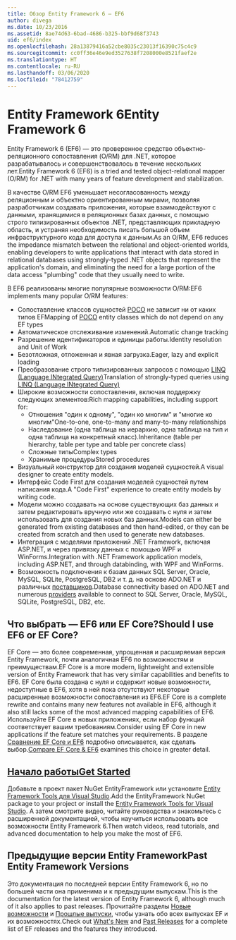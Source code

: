 ```yaml
---
title: Обзор Entity Framework 6 — EF6
author: divega
ms.date: 10/23/2016
ms.assetid: 8ae74d63-6bad-4686-b325-bbf9d68f3743
uid: ef6/index
ms.openlocfilehash: 28a13879416a52cbe8035c23013f16390c75c4c9
ms.sourcegitcommit: cc0ff36e46e9ed3527638f7208000e8521faef2e
ms.translationtype: HT
ms.contentlocale: ru-RU
ms.lasthandoff: 03/06/2020
ms.locfileid: "78412759"
---
```

# <a name="entity-framework-6"></a><span data-ttu-id="62ca9-102">Entity Framework 6</span><span class="sxs-lookup"><span data-stu-id="62ca9-102">Entity Framework 6</span></span>
<span data-ttu-id="62ca9-103">Entity Framework 6 (EF6) — это проверенное средство объектно-реляционного сопоставления (O/RM) для .NET, которое разрабатывалось и совершенствовалось в течение нескольких лет.</span><span class="sxs-lookup"><span data-stu-id="62ca9-103">Entity Framework 6 (EF6) is a tried and tested object-relational mapper (O/RM) for .NET with many years of feature development and stabilization.</span></span>

<span data-ttu-id="62ca9-104">В качестве O/RM EF6 уменьшает несогласованность между реляционным и объектно ориентированным мирами, позволяя разработчикам создавать приложения, которые взаимодействуют с данными, хранящимися в реляционных базах данных, с помощью строго типизированных объектов .NET, представляющих прикладную область, и устраняя необходимость писать большой объем инфраструктурного кода для доступа к данным.</span><span class="sxs-lookup"><span data-stu-id="62ca9-104">As an O/RM, EF6 reduces the impedance mismatch between the relational and object-oriented worlds, enabling developers to write applications that interact with data stored in relational databases using strongly-typed .NET objects that represent the application's domain, and eliminating the need for a large portion of the data access "plumbing" code that they usually need to write.</span></span>

<span data-ttu-id="62ca9-105">В EF6 реализованы многие популярные возможности O/RM:</span><span class="sxs-lookup"><span data-stu-id="62ca9-105">EF6 implements many popular O/RM features:</span></span>
- <span data-ttu-id="62ca9-106">Сопоставление классов сущностей [POCO](xref:ef6/resources/glossary#poco) не зависит ни от каких типов EF</span><span class="sxs-lookup"><span data-stu-id="62ca9-106">Mapping of [POCO](xref:ef6/resources/glossary#poco) entity classes which do not depend on any EF types</span></span>
- <span data-ttu-id="62ca9-107">Автоматическое отслеживание изменений.</span><span class="sxs-lookup"><span data-stu-id="62ca9-107">Automatic change tracking</span></span>
- <span data-ttu-id="62ca9-108">Разрешение идентификаторов и единицы работы.</span><span class="sxs-lookup"><span data-stu-id="62ca9-108">Identity resolution and Unit of Work</span></span>
- <span data-ttu-id="62ca9-109">Безотложная, отложенная и явная загрузка.</span><span class="sxs-lookup"><span data-stu-id="62ca9-109">Eager, lazy and explicit loading</span></span>
- <span data-ttu-id="62ca9-110">Преобразование строго типизированных запросов с помощью [LINQ (Language INtegrated Query)](https://aka.ms/AA6hsvu)</span><span class="sxs-lookup"><span data-stu-id="62ca9-110">Translation of strongly-typed queries using [LINQ (Language INtegrated Query)](https://aka.ms/AA6hsvu)</span></span>
- <span data-ttu-id="62ca9-111">Широкие возможности сопоставления, включая поддержку следующих элементов:</span><span class="sxs-lookup"><span data-stu-id="62ca9-111">Rich mapping capabilities, including support for:</span></span>
  - <span data-ttu-id="62ca9-112">Отношения "один к одному", "один ко многим" и "многие ко многим"</span><span class="sxs-lookup"><span data-stu-id="62ca9-112">One-to-one, one-to-many and many-to-many relationships</span></span>
  - <span data-ttu-id="62ca9-113">Наследование (одна таблица на иерархию, одна таблица на тип и одна таблица на конкретный класс).</span><span class="sxs-lookup"><span data-stu-id="62ca9-113">Inheritance (table per hierarchy, table per type and table per concrete class)</span></span>
  - <span data-ttu-id="62ca9-114">Сложные типы</span><span class="sxs-lookup"><span data-stu-id="62ca9-114">Complex types</span></span>
  - <span data-ttu-id="62ca9-115">Хранимые процедуры</span><span class="sxs-lookup"><span data-stu-id="62ca9-115">Stored procedures</span></span>
- <span data-ttu-id="62ca9-116">Визуальный конструктор для создания моделей сущностей.</span><span class="sxs-lookup"><span data-stu-id="62ca9-116">A visual designer to create entity models.</span></span>
- <span data-ttu-id="62ca9-117">Интерфейс Code First для создания моделей сущностей путем написания кода.</span><span class="sxs-lookup"><span data-stu-id="62ca9-117">A "Code First" experience to create entity models by writing code.</span></span>
- <span data-ttu-id="62ca9-118">Модели можно создавать на основе существующих баз данных и затем редактировать вручную или же создавать с нуля и затем использовать для создания новых баз данных.</span><span class="sxs-lookup"><span data-stu-id="62ca9-118">Models can either be generated from existing databases and then hand-edited, or they can be created from scratch and then used to generate new databases.</span></span>
- <span data-ttu-id="62ca9-119">Интеграция с моделями приложений .NET Framework, включая ASP.NET, и через привязку данных с помощью WPF и WinForms.</span><span class="sxs-lookup"><span data-stu-id="62ca9-119">Integration with .NET Framework application models, including ASP.NET, and through databinding, with WPF and WinForms.</span></span>
- <span data-ttu-id="62ca9-120">Возможность подключения к базам данных SQL Server, Oracle, MySQL, SQLite, PostgreSQL, DB2 и т. д. на основе ADO.NET и различных [поставщиков](xref:ef6/fundamentals/providers/index).</span><span class="sxs-lookup"><span data-stu-id="62ca9-120">Database connectivity based on ADO.NET and numerous [providers](xref:ef6/fundamentals/providers/index) available to connect to SQL Server, Oracle, MySQL, SQLite, PostgreSQL, DB2, etc.</span></span>

## <a name="should-i-use-ef6-or-ef-core"></a><span data-ttu-id="62ca9-121">Что выбрать — EF6 или EF Core?</span><span class="sxs-lookup"><span data-stu-id="62ca9-121">Should I use EF6 or EF Core?</span></span>

<span data-ttu-id="62ca9-122">EF Core — это более современная, упрощенная и расширяемая версия Entity Framework, почти аналогичная EF6 по возможностям и преимуществам.</span><span class="sxs-lookup"><span data-stu-id="62ca9-122">EF Core is a more modern, lightweight and extensible version of Entity Framework that has very similar capabilities and benefits to EF6.</span></span>
<span data-ttu-id="62ca9-123">EF Core была создана с нуля и содержит новые возможности, недоступные в EF6, хотя в ней пока отсутствуют некоторые расширенные возможности сопоставления из EF6.</span><span class="sxs-lookup"><span data-stu-id="62ca9-123">EF Core is a complete rewrite and contains many new features not available in EF6, although it also still lacks some of the most advanced mapping capabilities of EF6.</span></span>
<span data-ttu-id="62ca9-124">Используйте EF Core в новых приложениях, если набор функций соответствует вашим требованиям.</span><span class="sxs-lookup"><span data-stu-id="62ca9-124">Consider using EF Core in new applications if the feature set matches your requirements.</span></span>
<span data-ttu-id="62ca9-125">В разделе [Сравнение EF Core и EF6](xref:efcore-and-ef6/index) подробно описывается, как сделать выбор.</span><span class="sxs-lookup"><span data-stu-id="62ca9-125">[Compare EF Core & EF6](xref:efcore-and-ef6/index) examines this choice in greater detail.</span></span>

## <a name="get-started"></a>[<span data-ttu-id="62ca9-126">Начало работы</span><span class="sxs-lookup"><span data-stu-id="62ca9-126">Get Started</span></span>](xref:ef6/get-started)

<span data-ttu-id="62ca9-127">Добавьте в проект пакет NuGet EntityFramework или установите [Entity Framework Tools для Visual Studio](https://aka.ms/AA6i8c5).</span><span class="sxs-lookup"><span data-stu-id="62ca9-127">Add the EntityFramework NuGet package to your project or install the [Entity Framework Tools for Visual Studio](https://aka.ms/AA6i8c5).</span></span> <span data-ttu-id="62ca9-128">А затем смотрите видео, читайте руководства и знакомьтесь с расширенной документацией, чтобы научиться использовать все возможности Entity Framework 6.</span><span class="sxs-lookup"><span data-stu-id="62ca9-128">Then watch videos, read tutorials, and advanced documentation to help you make the most of EF6.</span></span>

## <a name="past-entity-framework-versions"></a><span data-ttu-id="62ca9-129">Предыдущие версии Entity Framework</span><span class="sxs-lookup"><span data-stu-id="62ca9-129">Past Entity Framework Versions</span></span>

<span data-ttu-id="62ca9-130">Это документация по последней версии Entity Framework 6, но по большей части она применима и к предыдущим выпускам.</span><span class="sxs-lookup"><span data-stu-id="62ca9-130">This is the documentation for the latest version of Entity Framework 6, although much of it also applies to past releases.</span></span>
<span data-ttu-id="62ca9-131">Прочитайте разделы [Новые возможности](xref:ef6/what-is-new/index) и [Прошлые выпуски](xref:ef6/what-is-new/past-releases), чтобы узнать обо всех выпусках EF и их возможностях.</span><span class="sxs-lookup"><span data-stu-id="62ca9-131">Check out [What's New](xref:ef6/what-is-new/index) and [Past Releases](xref:ef6/what-is-new/past-releases) for a complete list of EF releases and the features they introduced.</span></span>
